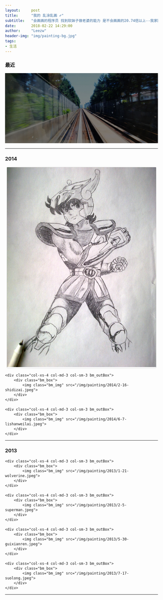 ```yaml
---
layout:     post
title:      "我的 乱涂乱画 ✐"
subtitle:   "会画画的程序员 找到软妹子做老婆的能力 是不会画画的20.74倍以上--我家隔壁的胖大婶"
date:       2018-02-22 14:29:00
author:     "Leezw"
header-img: "img/painting-bg.jpg"
tags:
- 生活
---
```

<style type="text/css">
	.bm_outBox{
		padding-left: 5px;
		padding-right: 5px;
	}
	.bm_box{
		border:1px solid #ddd;
		border-radius: 4px;
		margin-top: 10px;
	}
	.bm_img{
		margin:0em auto 0em auto;

		margin-left: 0px;
		margin-right: 0px;
		margin-top: 0px;
		margin-bottom: 0px;
	}

</style>

<script src="http://libs.baidu.com/jquery/1.8.3/jquery.min.js"></script>
<script src="/js/jquery.min.js"></script>
<!-- <script src="http://jq22.qiniudn.com/masonry-docs.min.js"></script> -->

<link rel="stylesheet" href="/css/zoomify.min.css">
<script src="/js/zoomify.min.js"></script>


### 最近
<div>
	<div class="col-xs-12 col-md-12 col-sm-12">
			<img class="bm_img" src="/img/post-bg-2015.jpg" alt="">
	</div>

</div>



---

### 2014

<div id="masonry" class="container-fluid example">
	<div class="col-xs-4 col-md-3 col-sm-3 bm_outBox">
		<div class="bm_box">
			<img class="bm_img" src="/img/painting/2014/2-16-xingshi.jpeg">
		</div>
	</div>

	<div class="col-xs-4 col-md-3 col-sm-3 bm_outBox">
		<div class="bm_box">
			<img class="bm_img" src="/img/painting/2014/2-16-shidizai.jpeg">
		</div>
	</div>

	<div class="col-xs-4 col-md-3 col-sm-3 bm_outBox">
		<div class="bm_box">
			<img class="bm_img" src="/img/painting/2014/6-7-lishanweilai.jpeg">
		</div>
	</div>
</div>

---

### 2013

<div id="masonry" class="container-fluid example">

	<div class="col-xs-4 col-md-3 col-sm-3 bm_outBox">
		<div class="bm_box">
			<img class="bm_img" src="/img/painting/2013/1-21-wolverine.jpeg">
		</div>
	</div>

	<div class="col-xs-4 col-md-3 col-sm-3 bm_outBox">
		<div class="bm_box">
			<img class="bm_img" src="/img/painting/2013/2-5-superman.jpeg">
		</div>
	</div>

	<div class="col-xs-4 col-md-3 col-sm-3 bm_outBox">
		<div class="bm_box">
			<img class="bm_img" src="/img/painting/2013/5-30-guixianren.jpeg">
		</div>
	</div>

	<div class="col-xs-4 col-md-3 col-sm-3 bm_outBox">
		<div class="bm_box">
			<img class="bm_img" src="/img/painting/2013/7-17-suolong.jpeg">
		</div>
	</div>

</div>





<script type="text/javascript">
	jQuery.noConflict();
	jQuery( document ).ready(function( $ ) {

		// var $container = $('#masonry');
		// $container.imagesLoaded( function() {
		// 	$container.masonry({
		// 		itemSelector: '.box',
		// 		columnWidth: 0,
		// 		isAnimated: true,
		// 	});
		// });

		$('.example img').zoomify();
	});
</script>

---


